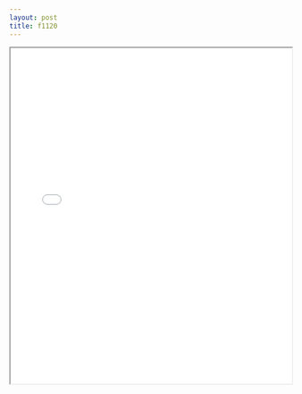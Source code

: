 ```yaml
---
layout: post
title: f1120
---
```


<div class="pdf-container">
<iframe src="/assets/pdfs/f1120.pdf" height="600" width="100%" allowFullScreen="true"></iframe>
</div>

